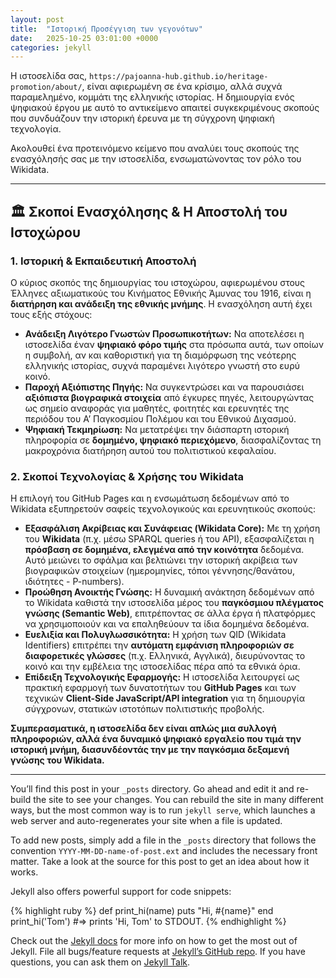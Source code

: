 ```yaml
---
layout: post
title:  "Ιστορική Προσέγγιση των γεγονότων"
date:   2025-10-25 03:01:00 +0000
categories: jekyll
---
```


Η ιστοσελίδα σας, `https://pajoanna-hub.github.io/heritage-promotion/about/`, είναι αφιερωμένη σε ένα κρίσιμο, αλλά συχνά παραμελημένο, κομμάτι της ελληνικής ιστορίας. Η δημιουργία ενός ψηφιακού έργου με αυτό το αντικείμενο απαιτεί συγκεκριμένους σκοπούς που συνδυάζουν την ιστορική έρευνα με τη σύγχρονη ψηφιακή τεχνολογία.

Ακολουθεί ένα προτεινόμενο κείμενο που αναλύει τους σκοπούς της ενασχόλησής σας με την ιστοσελίδα, ενσωματώνοντας τον ρόλο του Wikidata.

***

## 🏛️ Σκοποί Ενασχόλησης & Η Αποστολή του Ιστοχώρου

### 1. Ιστορική & Εκπαιδευτική Αποστολή

Ο κύριος σκοπός της δημιουργίας του ιστοχώρου, αφιερωμένου στους Έλληνες αξιωματικούς του Κινήματος Εθνικής Άμυνας του 1916, είναι η **διατήρηση και ανάδειξη της εθνικής μνήμης**. Η ενασχόληση αυτή έχει τους εξής στόχους:

* **Ανάδειξη Λιγότερο Γνωστών Προσωπικοτήτων:** Να αποτελέσει η ιστοσελίδα έναν **ψηφιακό φόρο τιμής** στα πρόσωπα αυτά, των οποίων η συμβολή, αν και καθοριστική για τη διαμόρφωση της νεότερης ελληνικής ιστορίας, συχνά παραμένει λιγότερο γνωστή στο ευρύ κοινό.
* **Παροχή Αξιόπιστης Πηγής:** Να συγκεντρώσει και να παρουσιάσει **αξιόπιστα βιογραφικά στοιχεία** από έγκυρες πηγές, λειτουργώντας ως σημείο αναφοράς για μαθητές, φοιτητές και ερευνητές της περιόδου του Α’ Παγκοσμίου Πολέμου και του Εθνικού Διχασμού.
* **Ψηφιακή Τεκμηρίωση:** Να μετατρέψει την διάσπαρτη ιστορική πληροφορία σε **δομημένο, ψηφιακό περιεχόμενο**, διασφαλίζοντας τη μακροχρόνια διατήρηση αυτού του πολιτιστικού κεφαλαίου.

### 2. Σκοποί Τεχνολογίας & Χρήσης του Wikidata

Η επιλογή του GitHub Pages και η ενσωμάτωση δεδομένων από το Wikidata εξυπηρετούν σαφείς τεχνολογικούς και ερευνητικούς σκοπούς:

* **Εξασφάλιση Ακρίβειας και Συνάφειας (Wikidata Core):** Με τη χρήση του **Wikidata** (π.χ. μέσω SPARQL queries ή του API), εξασφαλίζεται η **πρόσβαση σε δομημένα, ελεγμένα από την κοινότητα** δεδομένα. Αυτό μειώνει το σφάλμα και βελτιώνει την ιστορική ακρίβεια των βιογραφικών στοιχείων (ημερομηνίες, τόποι γέννησης/θανάτου, ιδιότητες - P-numbers).
* **Προώθηση Ανοικτής Γνώσης:** Η δυναμική ανάκτηση δεδομένων από το Wikidata καθιστά την ιστοσελίδα μέρος του **παγκόσμιου πλέγματος γνώσης (Semantic Web)**, επιτρέποντας σε άλλα έργα ή πλατφόρμες να χρησιμοποιούν και να επαληθεύουν τα ίδια δομημένα δεδομένα.
* **Ευελιξία και Πολυγλωσσικότητα:** Η χρήση των QID (Wikidata Identifiers) επιτρέπει την **αυτόματη εμφάνιση πληροφοριών σε διαφορετικές γλώσσες** (π.χ. Ελληνικά, Αγγλικά), διευρύνοντας το κοινό και την εμβέλεια της ιστοσελίδας πέρα από τα εθνικά όρια.
* **Επίδειξη Τεχνολογικής Εφαρμογής:** Η ιστοσελίδα λειτουργεί ως πρακτική εφαρμογή των δυνατοτήτων του **GitHub Pages** και των τεχνικών **Client-Side JavaScript/API integration** για τη δημιουργία σύγχρονων, στατικών ιστοτόπων πολιτιστικής προβολής.

**Συμπερασματικά, η ιστοσελίδα δεν είναι απλώς μια συλλογή πληροφοριών, αλλά ένα δυναμικό ψηφιακό εργαλείο που τιμά την ιστορική μνήμη, διασυνδέοντάς την με την παγκόσμια δεξαμενή γνώσης του Wikidata.**

---

You’ll find this post in your `_posts` directory. Go ahead and edit it and re-build the site to see your changes. You can rebuild the site in many different ways, but the most common way is to run `jekyll serve`, which launches a web server and auto-regenerates your site when a file is updated.

To add new posts, simply add a file in the `_posts` directory that follows the convention `YYYY-MM-DD-name-of-post.ext` and includes the necessary front matter. Take a look at the source for this post to get an idea about how it works.

Jekyll also offers powerful support for code snippets:

{% highlight ruby %}
def print_hi(name)
  puts "Hi, #{name}"
end
print_hi('Tom')
#=> prints 'Hi, Tom' to STDOUT.
{% endhighlight %}

Check out the [Jekyll docs][jekyll-docs] for more info on how to get the most out of Jekyll. File all bugs/feature requests at [Jekyll’s GitHub repo][jekyll-gh]. If you have questions, you can ask them on [Jekyll Talk][jekyll-talk].

[jekyll-docs]: https://jekyllrb.com/docs/home
[jekyll-gh]:   https://github.com/jekyll/jekyll
[jekyll-talk]: https://talk.jekyllrb.com/
